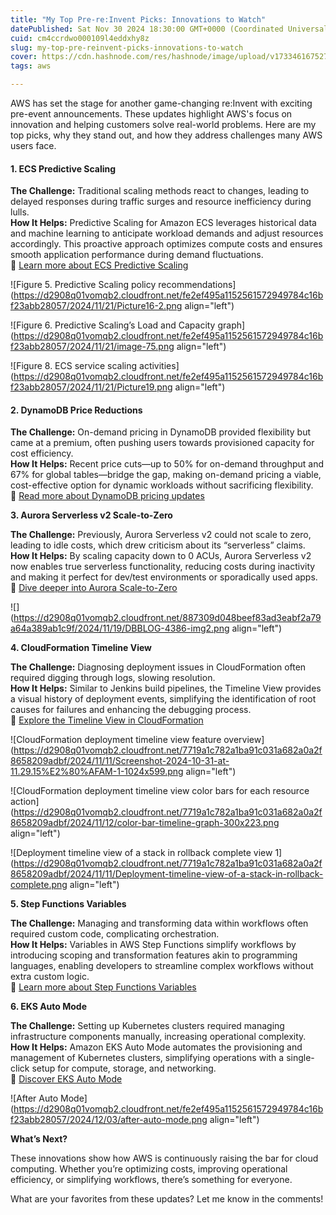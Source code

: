 ```yaml
---
title: "My Top Pre-re:Invent Picks: Innovations to Watch"
datePublished: Sat Nov 30 2024 18:30:00 GMT+0000 (Coordinated Universal Time)
cuid: cm4ccrdwo000109l4eddxhy8z
slug: my-top-pre-reinvent-picks-innovations-to-watch
cover: https://cdn.hashnode.com/res/hashnode/image/upload/v1733461675271/2fd6af70-4242-4c18-a8a3-2597e7ddbfb6.png
tags: aws

---
```


AWS has set the stage for another game-changing re:Invent with exciting pre-event announcements. These updates highlight AWS's focus on innovation and helping customers solve real-world problems. Here are my top picks, why they stand out, and how they address challenges many AWS users face.

#### **1\. ECS Predictive Scaling**

**The Challenge:** Traditional scaling methods react to changes, leading to delayed responses during traffic surges and resource inefficiency during lulls.  
**How It Helps:** Predictive Scaling for Amazon ECS leverages historical data and machine learning to anticipate workload demands and adjust resources accordingly. This proactive approach optimizes compute costs and ensures smooth application performance during demand fluctuations.  
📖 [Learn more about ECS Predictive Scaling](https://aws.amazon.com/blogs/containers/optimize-compute-resources-on-amazon-ecs-with-predictive-scaling/)  
  

![Figure 5. Predictive Scaling policy recommendations](https://d2908q01vomqb2.cloudfront.net/fe2ef495a1152561572949784c16bf23abb28057/2024/11/21/Picture16-2.png align="left")

![Figure 6. Predictive Scaling’s Load and Capacity graph](https://d2908q01vomqb2.cloudfront.net/fe2ef495a1152561572949784c16bf23abb28057/2024/11/21/image-75.png align="left")

![Figure 8. ECS service scaling activities](https://d2908q01vomqb2.cloudfront.net/fe2ef495a1152561572949784c16bf23abb28057/2024/11/21/Picture19.png align="left")

#### **2\. DynamoDB Price Reductions**

**The Challenge:** On-demand pricing in DynamoDB provided flexibility but came at a premium, often pushing users towards provisioned capacity for cost efficiency.  
**How It Helps:** Recent price cuts—up to 50% for on-demand throughput and 67% for global tables—bridge the gap, making on-demand pricing a viable, cost-effective option for dynamic workloads without sacrificing flexibility.  
📖 [Read more about DynamoDB pricing updates](https://aws.amazon.com/blogs/database/new-amazon-dynamodb-lowers-pricing-for-on-demand-throughput-and-global-tables/)

**3\. Aurora Serverless v2 Scale-to-Zero**

**The Challenge:** Previously, Aurora Serverless v2 could not scale to zero, leading to idle costs, which drew criticism about its “serverless” claims.  
**How It Helps:** By scaling capacity down to 0 ACUs, Aurora Serverless v2 now enables true serverless functionality, reducing costs during inactivity and making it perfect for dev/test environments or sporadically used apps.  
📖 [Dive deeper into Aurora Scale-to-Zero](https://aws.amazon.com/blogs/database/introducing-scaling-to-0-capacity-with-amazon-aurora-serverless-v2/)

![](https://d2908q01vomqb2.cloudfront.net/887309d048beef83ad3eabf2a79a64a389ab1c9f/2024/11/19/DBBLOG-4386-img2.png align="left")

**4\. CloudFormation Timeline View**

**The Challenge:** Diagnosing deployment issues in CloudFormation often required digging through logs, slowing resolution.  
**How It Helps:** Similar to Jenkins build pipelines, the Timeline View provides a visual history of deployment events, simplifying the identification of root causes for failures and enhancing the debugging process.  
📖 [Explore the Timeline View in CloudFormation](https://aws.amazon.com/blogs/devops/peek-inside-your-aws-cloudformation-deployments-with-timeline-view/)

![CloudFormation deployment timeline view feature overview](https://d2908q01vomqb2.cloudfront.net/7719a1c782a1ba91c031a682a0a2f8658209adbf/2024/11/11/Screenshot-2024-10-31-at-11.29.15%E2%80%AFAM-1-1024x599.png align="left")

![CloudFormation deployment timeline view color bars for each resource action](https://d2908q01vomqb2.cloudfront.net/7719a1c782a1ba91c031a682a0a2f8658209adbf/2024/11/12/color-bar-timeline-graph-300x223.png align="left")

![Deployment timeline view of a stack in rollback complete view 1](https://d2908q01vomqb2.cloudfront.net/7719a1c782a1ba91c031a682a0a2f8658209adbf/2024/11/11/Deployment-timeline-view-of-a-stack-in-rollback-complete.png align="left")

**5\. Step Functions Variables**

**The Challenge:** Managing and transforming data within workflows often required custom code, complicating orchestration.  
**How It Helps:** Variables in AWS Step Functions simplify workflows by introducing scoping and transformation features akin to programming languages, enabling developers to streamline complex workflows without extra custom logic.  
📖 [Learn more about Step Functions Variables](https://aws.amazon.com/blogs/compute/simplifying-developer-experience-with-variables-and-jsonata-in-aws-step-functions/)

**6\. EKS Auto Mode**

**The Challenge:** Setting up Kubernetes clusters required managing infrastructure components manually, increasing operational complexity.  
**How It Helps:** Amazon EKS Auto Mode automates the provisioning and management of Kubernetes clusters, simplifying operations with a single-click setup for compute, storage, and networking.  
📖 [Discover EKS Auto Mode](https://aws.amazon.com/about-aws/whats-new/2024/12/amazon-eks-auto-mode/)

![After Auto Mode](https://d2908q01vomqb2.cloudfront.net/fe2ef495a1152561572949784c16bf23abb28057/2024/12/03/after-auto-mode.png align="left")

**What’s Next?**

These innovations show how AWS is continuously raising the bar for cloud computing. Whether you’re optimizing costs, improving operational efficiency, or simplifying workflows, there’s something for everyone.

What are your favorites from these updates? Let me know in the comments!